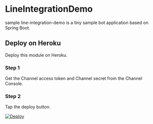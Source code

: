 # LineIntegrationDemo

sample line-integration-demo is a tiny sample bot application based on Spring Boot.


## Deploy on Heroku

Deploy this module on Heroku.

### Step 1

Get the Channel access token and Channel secret from the Channel Console.


### Step 2

Tap the deploy button.

[![Deploy](https://www.herokucdn.com/deploy/button.svg)](https://heroku.com/deploy?template=https://github.com/sharadj-hub/LineIntegrationDemo)

